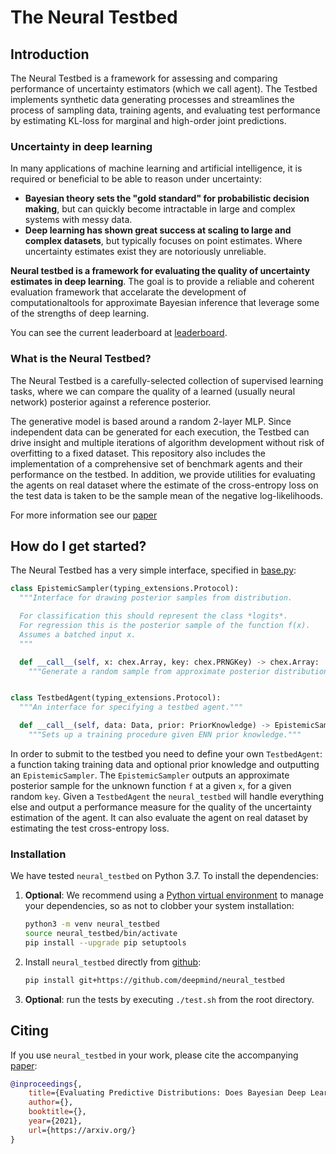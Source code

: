 # The Neural Testbed

## Introduction

The Neural Testbed is a framework for assessing and comparing performance of
uncertainty estimators (which we call agent).  The Testbed implements synthetic data generating
processes and streamlines the process of sampling data, training agents, and
evaluating test performance by estimating KL-loss for marginal and high-order
joint predictions.

### Uncertainty in deep learning

In many applications of machine learning and artificial intelligence, it is
required or beneficial to be able to reason under uncertainty:

-   **Bayesian theory sets the "gold standard" for probabilistic decision
    making**, but can quickly become intractable in large and complex systems
    with messy data.
-   **Deep learning has shown great success at scaling to large and complex
    datasets**, but typically focuses on point estimates. Where uncertainty
    estimates exist they are notoriously unreliable.

**Neural testbed is a framework for evaluating the quality of uncertainty
estimates in deep learning**. The goal is to provide a reliable and
coherent evaluation framework that accelarate the development of
computationaltools for approximate Bayesian inference that leverage some of the
strengths of deep learning.

You can see the current leaderboard at [leaderboard].

### What is the Neural Testbed?

The Neural Testbed is a carefully-selected collection of supervised learning
tasks, where we can compare the quality of a learned (usually neural network)
posterior against a reference posterior.

The generative model is based around a random 2-layer MLP. Since independent
data can be generated for each execution, the Testbed can drive insight and
multiple iterations of algorithm development without risk of overfitting to a
fixed dataset.  This repository also includes the implementation of a
comprehensive set of benchmark agents and their performance on the testbed. In
addition, we provide utilities for evaluating the agents on real dataset where
the estimate of the cross-entropy loss on the test data is taken to be the
sample mean of the negative log-likelihoods.

For more information see our [paper]

## How do I get started?

The Neural Testbed has a very simple interface, specified in
[base.py](https://github.com/deepmind/neural_testbed/base.py):

```python
class EpistemicSampler(typing_extensions.Protocol):
  """Interface for drawing posterior samples from distribution.

  For classification this should represent the class *logits*.
  For regression this is the posterior sample of the function f(x).
  Assumes a batched input x.
  """

  def __call__(self, x: chex.Array, key: chex.PRNGKey) -> chex.Array:
    """Generate a random sample from approximate posterior distribution."""


class TestbedAgent(typing_extensions.Protocol):
  """An interface for specifying a testbed agent."""

  def __call__(self, data: Data, prior: PriorKnowledge) -> EpistemicSampler:
    """Sets up a training procedure given ENN prior knowledge."""
```

In order to submit to the testbed you need to define your own `TestbedAgent`: a
function taking training data and optional prior knowledge and outputting an
`EpistemicSampler`. The `EpistemicSampler` outputs an approximate posterior
sample for the unknown function `f` at a given `x`, for a given random `key`.
Given a `TestbedAgent` the `neural_testbed` will handle everything else and
output a performance measure for the quality of the uncertainty estimation of
the agent. It can also evaluate the agent on real dataset by estimating the test
cross-entropy loss.


### Installation

We have tested `neural_testbed` on Python 3.7. To install the dependencies:

1.  **Optional**: We recommend using a
    [Python virtual environment](https://docs.python.org/3/tutorial/venv.html)
    to manage your dependencies, so as not to clobber your system installation:

    ```bash
    python3 -m venv neural_testbed
    source neural_testbed/bin/activate
    pip install --upgrade pip setuptools
    ```

2.  Install `neural_testbed` directly from [github](https://github.com/deepmind/neural_testbed):

    ```bash
    pip install git+https://github.com/deepmind/neural_testbed
    ```

3. **Optional**: run the tests by executing `./test.sh` from the root directory.


## Citing

If you use `neural_testbed` in your work, please cite the accompanying [paper]:

```bibtex
@inproceedings{,
    title={Evaluating Predictive Distributions: Does Bayesian Deep Learning Work?},
    author={},
    booktitle={},
    year={2021},
    url={https://arxiv.org/}
}
```



[paper]:https://arxiv.org/
[leaderboard]: https://colab.research.google.com/github/deepmind/neural_testbed/blob/master/leaderboard/neural_testbed.ipynb
